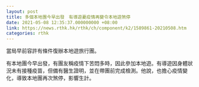 ```yaml
---
layout: post
title: 多個本地團今早出發　有導遊憂疫情再變令本地遊煞停
date: 2021-05-08 12:35:37.000000000 +08:00
link: https://news.rthk.hk/rthk/ch/component/k2/1589861-20210508.htm
categories: rthk
---
```


當局早前容許有條件復辦本地遊旅行團。

有本地團今早出發，有團友稱疫情下苦悶多時，因此參加本地遊。有導遊因身體狀況未有接種疫苗，但備有醫生證明，並在帶團前完成檢測。他說，也擔心疫情變化，導致本地團再次煞停，影響生計。
